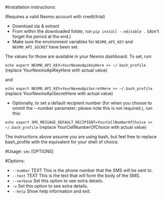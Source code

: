 #Installation instructions:

(Requires a valid Nexmo account with credit/trial)
- Download zip & extract
- From within the downloaded folder, run ```pip install --editable .``` (don't forget the period at the end.)
- Make sure the environment variables for ```NEXMO_API_KEY``` and ```NEXMO_API_SECRET``` have been set.

The values for those are available in your Nexmo dashboard. To set, run:

 ```echo export NEXMO_API_KEY=YourNexmoApiKeyHere >> ~/.bash_profile``` (replace YourNexmoApiKeyHere with actual value)

 and 

 ```echo export NEXMO_API_KEY=YourNexmoApiSecretHere >> ~/.bash_profile``` (replace YourNexmoApiSecretHere with actual value)

- Optionally, to set a default recipient number (for when you choose to ommit the --number parameter; please note this is not required.), run this:

 ```echo export SMS_MESSAGE_DEFAULT_RECIPIENT=YourCellNumberOfChoice >> ~/.bash_profile``` (replace YourCellNumberOfChoice with actual value)


The instructions above assume you are using bash, but feel free to replace bash_profile with the equivalent for your shell of choice.

#Usage: ```sms``` [OPTIONS]

#Options:
 - ```--number``` TEXT  This is the phone number that the SMS will be sent to.
 - ```--text``` TEXT    This is the text that will form the body of the SMS.
 - ```--verbose```      Set this option to see extra details.
 - ```-v```             Set this option to see extra details.
 - ```--help```         Show help information and exit.
